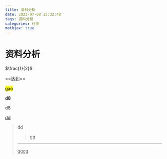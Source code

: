 ```yaml
---
title: 资料分析
date: 2023-07-08 13:32:48
tags: 资料分析
categories: 行测
mathjax: true
---
```


# 资料分析

$\frac{1}{2}$

==达到==

<mark>gao</mark>

**d8**

d8

<u>dd</u>

> dd
> > gg
> 
> ---
> gggg